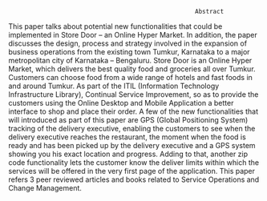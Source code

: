                                                         Abstract
                                                        
                                                        
This paper talks about potential new functionalities that could be implemented in Store Door – an Online Hyper Market. 
In addition, the paper discusses the design, process and strategy involved in the expansion of business operations from 
the existing town Tumkur, Karnataka to a major metropolitan city of Karnataka – Bengaluru. Store Door is an Online Hyper
Market, which delivers the best quality food and groceries all over Tumkur. Customers can choose food from a wide range 
of hotels and fast foods in and around Tumkur. As part of the ITIL (Information Technology Infrastructure Library), 
Continual Service Improvement, so as to provide the customers using the Online Desktop and Mobile Application a better
interface to shop and place their order. A few of the new functionalities that will introduced as part of this paper are
GPS (Global Positioning System) tracking of the delivery executive, enabling the customers to see when the delivery executive
reaches the restaurant, the moment when the food is ready and has been picked up by the delivery executive and a GPS system 
showing you his exact location and progress. Adding to that, another zip code functionality lets the customer know the deliver 
limits within which the services will be offered in the very first page of the application. This paper refers 3 peer reviewed 
articles and books related to Service Operations and Change Management.

